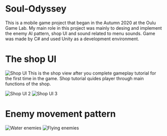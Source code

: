 ﻿# Soul-Odyssey
 
This is a mobile game project that began in the Autumn 2020 at the Oulu Game Lab. My main role in this project was mainly to desing and implement the enemy AI pattern, shop UI and sound related to menu sounds. Game was made by C# and used Unity as a development environment.

# The shop UI

![Shop UI](https://github.com/mikael-leinonen/Soul-Odyssey/blob/main/Shop_ui.png?raw=true)
This is the shop view after you complete gameplay tutorial for the first time in the game. Shop tutorial quides player through main functions of the shop.

![Shop UI 2](https://github.com/mikael-leinonen/Soul-Odyssey/blob/main/Shop_ui%202.jpg?raw=true)
![Shop UI 3](https://github.com/mikael-leinonen/Soul-Odyssey/blob/main/Shop_ui%203.jpg?raw=true)

# Enemy movement pattern

![Water enemies](https://github.com/mikael-leinonen/Soul-Odyssey/blob/main/Adventure_ui.jpg?raw=true)
![Flying enemies](https://github.com/mikael-leinonen/Soul-Odyssey/blob/main/Adventure_ui%202.jpg?raw=true)
